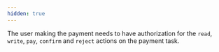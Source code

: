 ```yaml
---
hidden: true
---
```


The user making the payment needs to have authorization for the `read`, `write`, `pay`, `confirm` and `reject` actions on the payment task.